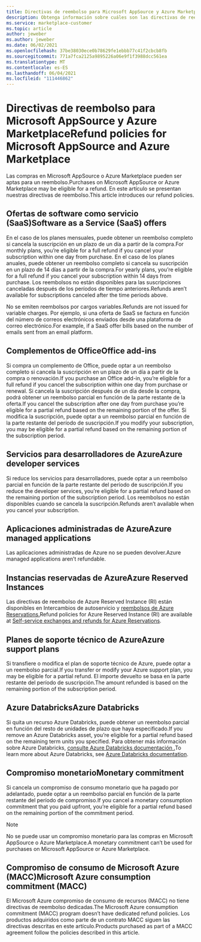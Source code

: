 ```yaml
---
title: Directivas de reembolso para Microsoft AppSource y Azure Marketplace
description: Obtenga información sobre cuáles son las directivas de reembolso para los productos vendidos en Microsoft AppSource y Azure Marketplace
ms.service: marketplace-customer
ms.topic: article
author: jeweber
ms.author: jeweber
ms.date: 06/02/2021
ms.openlocfilehash: 37be38030ece0b78629fe1ebbb77c41f2cbcb8fb
ms.sourcegitcommit: 771a7fca2125a9895226a06e9f1f3988dcc561ea
ms.translationtype: MT
ms.contentlocale: es-ES
ms.lasthandoff: 06/04/2021
ms.locfileid: "111446862"
---
```

# <a name="refund-policies-for-microsoft-appsource-and-azure-marketplace"></a><span data-ttu-id="625ce-103">Directivas de reembolso para Microsoft AppSource y Azure Marketplace</span><span class="sxs-lookup"><span data-stu-id="625ce-103">Refund policies for Microsoft AppSource and Azure Marketplace</span></span>

<span data-ttu-id="625ce-104">Las compras en Microsoft AppSource o Azure Marketplace pueden ser aptas para un reembolso.</span><span class="sxs-lookup"><span data-stu-id="625ce-104">Purchases on Microsoft AppSource or Azure Marketplace may be eligible for a refund.</span></span> <span data-ttu-id="625ce-105">En este artículo se presentan nuestras directivas de reembolso.</span><span class="sxs-lookup"><span data-stu-id="625ce-105">This article introduces our refund policies.</span></span>

## <a name="software-as-a-service-saas-offers"></a><span data-ttu-id="625ce-106">Ofertas de software como servicio (SaaS)</span><span class="sxs-lookup"><span data-stu-id="625ce-106">Software as a Service (SaaS) offers</span></span>

<span data-ttu-id="625ce-107">En el caso de los planes mensuales, puede obtener un reembolso completo si cancela la suscripción en un plazo de un día a partir de la compra.</span><span class="sxs-lookup"><span data-stu-id="625ce-107">For monthly plans, you’re eligible for a full refund if you cancel your subscription within one day from purchase.</span></span> <span data-ttu-id="625ce-108">En el caso de los planes anuales, puede obtener un reembolso completo si cancela su suscripción en un plazo de 14 días a partir de la compra.</span><span class="sxs-lookup"><span data-stu-id="625ce-108">For yearly plans, you’re eligible for a full refund if you cancel your subscription within 14 days from purchase.</span></span> <span data-ttu-id="625ce-109">Los reembolsos no están disponibles para las suscripciones canceladas después de los períodos de tiempo anteriores.</span><span class="sxs-lookup"><span data-stu-id="625ce-109">Refunds aren’t available for subscriptions canceled after the time periods above.</span></span>

<span data-ttu-id="625ce-110">No se emiten reembolsos por cargos variables.</span><span class="sxs-lookup"><span data-stu-id="625ce-110">Refunds are not issued for variable charges.</span></span> <span data-ttu-id="625ce-111">Por ejemplo, si una oferta de SaaS se factura en función del número de correos electrónicos enviados desde una plataforma de correo electrónico.</span><span class="sxs-lookup"><span data-stu-id="625ce-111">For example, if a SaaS offer bills based on the number of emails sent from an email platform.</span></span>

## <a name="office-add-ins"></a><span data-ttu-id="625ce-112">Complementos de Office</span><span class="sxs-lookup"><span data-stu-id="625ce-112">Office add-ins</span></span>

<span data-ttu-id="625ce-113">Si compra un complemento de Office, puede optar a un reembolso completo si cancela la suscripción en un plazo de un día a partir de la compra o renovación.</span><span class="sxs-lookup"><span data-stu-id="625ce-113">If you purchase an Office add-in, you’re eligible for a full refund if you cancel the subscription within one day from purchase or renewal.</span></span> <span data-ttu-id="625ce-114">Si cancela la suscripción después de un día desde la compra, podrá obtener un reembolso parcial en función de la parte restante de la oferta.</span><span class="sxs-lookup"><span data-stu-id="625ce-114">If you cancel the subscription after one day from purchase you’re eligible for a partial refund based on the remaining portion of the offer.</span></span> <span data-ttu-id="625ce-115">Si modifica la suscripción, puede optar a un reembolso parcial en función de la parte restante del período de suscripción.</span><span class="sxs-lookup"><span data-stu-id="625ce-115">If you modify your subscription, you may be eligible for a partial refund based on the remaining portion of the subscription period.</span></span>

## <a name="azure-developer-services"></a><span data-ttu-id="625ce-116">Servicios para desarrolladores de Azure</span><span class="sxs-lookup"><span data-stu-id="625ce-116">Azure developer services</span></span>

<span data-ttu-id="625ce-117">Si reduce los servicios para desarrolladores, puede optar a un reembolso parcial en función de la parte restante del período de suscripción.</span><span class="sxs-lookup"><span data-stu-id="625ce-117">If you reduce the developer services, you’re eligible for a partial refund based on the remaining portion of the subscription period.</span></span> <span data-ttu-id="625ce-118">Los reembolsos no están disponibles cuando se cancela la suscripción.</span><span class="sxs-lookup"><span data-stu-id="625ce-118">Refunds aren’t available when you cancel your subscription.</span></span>

## <a name="azure-managed-applications"></a><span data-ttu-id="625ce-119">Aplicaciones administradas de Azure</span><span class="sxs-lookup"><span data-stu-id="625ce-119">Azure managed applications</span></span>

<span data-ttu-id="625ce-120">Las aplicaciones administradas de Azure no se pueden devolver.</span><span class="sxs-lookup"><span data-stu-id="625ce-120">Azure managed applications aren’t refundable.</span></span>

## <a name="azure-reserved-instances"></a><span data-ttu-id="625ce-121">Instancias reservadas de Azure</span><span class="sxs-lookup"><span data-stu-id="625ce-121">Azure Reserved Instances</span></span>

<span data-ttu-id="625ce-122">Las directivas de reembolso de Azure Reserved Instance (RI) están disponibles en Intercambios de autoservicio y [reembolsos de Azure Reservations.](/azure/cost-management-billing/reservations/exchange-and-refund-azure-reservations)</span><span class="sxs-lookup"><span data-stu-id="625ce-122">Refund policies for Azure Reserved Instance (RI) are available at [Self-service exchanges and refunds for Azure Reservations](/azure/cost-management-billing/reservations/exchange-and-refund-azure-reservations).</span></span>

## <a name="azure-support-plans"></a><span data-ttu-id="625ce-123">Planes de soporte técnico de Azure</span><span class="sxs-lookup"><span data-stu-id="625ce-123">Azure support plans</span></span>

<span data-ttu-id="625ce-124">Si transfiere o modifica el plan de soporte técnico de Azure, puede optar a un reembolso parcial.</span><span class="sxs-lookup"><span data-stu-id="625ce-124">If you transfer or modify your Azure support plan, you may be eligible for a partial refund.</span></span> <span data-ttu-id="625ce-125">El importe devuelto se basa en la parte restante del período de suscripción.</span><span class="sxs-lookup"><span data-stu-id="625ce-125">The amount refunded is based on the remaining portion of the subscription period.</span></span>

## <a name="azure-databricks"></a><span data-ttu-id="625ce-126">Azure Databricks</span><span class="sxs-lookup"><span data-stu-id="625ce-126">Azure Databricks</span></span>

<span data-ttu-id="625ce-127">Si quita un recurso Azure Databricks, puede obtener un reembolso parcial en función del resto de unidades de plazo que haya especificado.</span><span class="sxs-lookup"><span data-stu-id="625ce-127">If you remove an Azure Databricks asset, you’re eligible for a partial refund based on the remaining term units you specified.</span></span> <span data-ttu-id="625ce-128">Para obtener más información sobre Azure Databricks, [consulte Azure Databricks documentación .](/azure/databricks)</span><span class="sxs-lookup"><span data-stu-id="625ce-128">To learn more about Azure Databricks, see [Azure Databricks documentation](/azure/databricks).</span></span>

## <a name="monetary-commitment"></a><span data-ttu-id="625ce-129">Compromiso monetario</span><span class="sxs-lookup"><span data-stu-id="625ce-129">Monetary commitment</span></span>

<span data-ttu-id="625ce-130">Si cancela un compromiso de consumo monetario que ha pagado por adelantado, puede optar a un reembolso parcial en función de la parte restante del período de compromiso.</span><span class="sxs-lookup"><span data-stu-id="625ce-130">If you cancel a monetary consumption commitment that you paid upfront, you’re eligible for a partial refund based on the remaining portion of the commitment period.</span></span>

> [!NOTE]
> <span data-ttu-id="625ce-131">No se puede usar un compromiso monetario para las compras en Microsoft AppSource o Azure Marketplace.</span><span class="sxs-lookup"><span data-stu-id="625ce-131">A monetary commitment can’t be used for purchases on Microsoft AppSource or Azure Marketplace.</span></span>

## <a name="microsoft-azure-consumption-commitment-macc"></a><span data-ttu-id="625ce-132">Compromiso de consumo de Microsoft Azure (MACC)</span><span class="sxs-lookup"><span data-stu-id="625ce-132">Microsoft Azure consumption commitment (MACC)</span></span>

<span data-ttu-id="625ce-133">El Microsoft Azure compromiso de consumo de recursos (MACC) no tiene directivas de reembolso dedicadas.</span><span class="sxs-lookup"><span data-stu-id="625ce-133">The Microsoft Azure consumption commitment (MACC) program doesn’t have dedicated refund policies.</span></span> <span data-ttu-id="625ce-134">Los productos adquiridos como parte de un contrato MACC siguen las directivas descritas en este artículo.</span><span class="sxs-lookup"><span data-stu-id="625ce-134">Products purchased as part of a MACC agreement follow the policies described in this article.</span></span>
